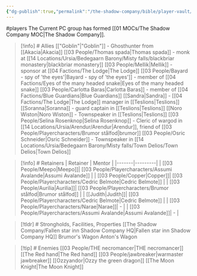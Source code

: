 ```yaml
---
{"dg-publish":true,"permalink":"/the-shadow-company/bible/player-vault/1-this-is-the-player-vault-for-the-arendur-rising-campaign/","title":"1. This is the player vault for the Arendur Rising campaign","tags":["gardenEntry"]}
---
```


#players 
The Current PC group has formed [[01 MOCs/The Shadow Company MOC\|The Shadow Company]]. 


> [!info] # Allies
> [["Goblin"\|"Goblin"]] - Ghosthunter from [[Akacia\|Akacia]]
> [[03 People/Thomas spada\|Thomas spada]] - monk at [[14 Locations/Ursia/Bedegaarn Barony/Misty falls/blackbriar monastery\|blackbriar monastery]]
> [[03 People/Mellik\|Mellik]] - sponsor at [[04 Factions/The Lodge\|The Lodge]]
> [[03 People/Bayard - spy of  'the eyes'\|Bayard - spy of  'the eyes']] - member of [[04 Factions/Eyes of the many headed snake\|Eyes of the many headed snake]]
> [[03 People/Carlotta Baras\|Carlotta Baras]] - member of [[04 Factions/Blue Guardians\|Blue Guardians]]
> [[Sandra\|Sandra]] - [[04 Factions/The Lodge\|The Lodge]] manager in [[Teslions\|Teslions]]
> [[Soranna\|Soranna]] - guard captain in [[Teslions\|Teslions]]
> [[Noro Wiston\|Noro Wiston]] - Townspeaker in [[Teslions\|Teslions]]
> [[03 People/Selina Rosenknop\|Selina Rosenknop]] - Cleric of wargod in [[14 Locations/Ursia/Arendur/Arendur\|Arendur]], friend of [[03 People/Playercharacters/Brumor stålfod\|brumor]]
> [[03 People/Osric Schneider\|Osric Schneider]] - Townspeaker in [[14 Locations/Ursia/Bedegaarn Barony/Misty falls/Town Delios/Town Delios\|Town Delios]]

> [!info] # Retainers
> | Retainer | Mentor |
> |-------|---------|
> | [[03 People/Meepo\|Meepo]]| [[03 People/Playercharacters/Assumi Avalande\|Assumi Avalande]] |
>| [[03 People/Copper\|Copper]]| [[03 People/Playercharacters/Cedric Belmote\|Cedric Belmote]] |
>| [[03 People/Aurilia\|Aurilia]]| [[03 People/Playercharacters/Brumor stålfod\|Brumor stålfod]] |
>| [[Judith\|Judith]]| [[03 People/Playercharacters/Cedric Belmote\|Cedric Belmote]] |
>| [[03 People/Playercharacters/Narae\|Narae]]|  - |
>| [[03 People/Playercharacters/Assumi Avalande\|Assumi Avalande]]| - | 

> [!tldr] # Strongholds, Facilities, Properties
> [[The Shadow Company/Fallen star inn Shadow Company HQ\|Fallen star inn Shadow Company HQ]]
> Brumor's Wagon
> Anton's Wagon

> [!tip] # Enemies
> [[03 People/THE necromancer\|THE necromancer]]
> [[The Red hand\|The Red hand]]
> [[03 People/jawbreaker\|warmaster jawbreaker]]
> [[Ozzyandor\|Ozzy the green dragon]]
> [[The Moon Knight\|The Moon Knight]]

